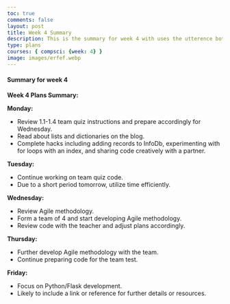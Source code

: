 ```yaml
---
toc: true
comments: false
layout: post
title: Week 4 Summary
description: This is the summary for week 4 with uses the utterence bot
type: plans
courses: { compsci: {week: 4} }
image: images/erfef.webp
---
```



#### Summary for week 4

**Week 4 Plans Summary:**

**Monday:**
- Review 1.1-1.4 team quiz instructions and prepare accordingly for Wednesday.
- Read about lists and dictionaries on the blog.
- Complete hacks including adding records to InfoDb, experimenting with for loops with an index, and sharing code creatively with a partner.

**Tuesday:**
- Continue working on team quiz code.
- Due to a short period tomorrow, utilize time efficiently.

**Wednesday:**
- Review Agile methodology.
- Form a team of 4 and start developing Agile methodology.
- Review code with the teacher and adjust plans accordingly.

**Thursday:**
- Further develop Agile methodology with the team.
- Continue preparing code for the team test.

**Friday:**
- Focus on Python/Flask development.
- Likely to include a link or reference for further details or resources.
